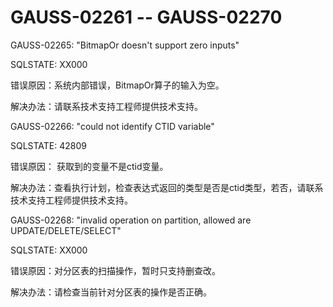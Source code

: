 # GAUSS-02261 -- GAUSS-02270<a name="ZH-CN_TOPIC_0302073701"></a>

GAUSS-02265: "BitmapOr doesn't support zero inputs"

SQLSTATE: XX000

错误原因：系统内部错误，BitmapOr算子的输入为空。

解决办法：请联系技术支持工程师提供技术支持。

GAUSS-02266: "could not identify CTID variable"

SQLSTATE: 42809

错误原因： 获取到的变量不是ctid变量。

解决办法：查看执行计划，检查表达式返回的类型是否是ctid类型，若否，请联系技术支持工程师提供技术支持。

GAUSS-02268: "invalid operation on partition, allowed are UPDATE/DELETE/SELECT"

SQLSTATE: XX000

错误原因：对分区表的扫描操作，暂时只支持删查改。

解决办法：请检查当前针对分区表的操作是否正确。
